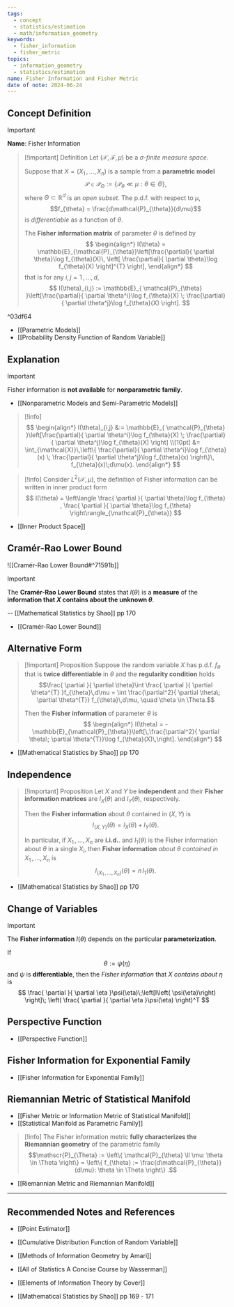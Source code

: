 ```yaml
---
tags:
  - concept
  - statistics/estimation
  - math/information_geometry
keywords:
  - fisher_information
  - fisher_metric
topics:
  - information_geometry
  - statistics/estimation
name: Fisher Information and Fisher Metric
date of note: 2024-06-24
---
```


## Concept Definition

>[!important]
>**Name**: Fisher Information

>[!important] Definition
>Let $(\mathcal{X}, \mathscr{F}, \mu)$ be a *$\sigma$-finite measure space.*
>
>Suppose that $X = (X_{1} \,{,}\ldots{,}\,X_{n})$ is a sample from a **parametric model** $$\mathcal{P} \in \mathscr{P}_{\Theta} := \left\{ \mathcal{P}_{\theta} \ll \mu: \theta \in \Theta \right\},$$ where $\Theta \subset \mathbb{R}^d$ is an *open subset*. The p.d.f. with respect to $\mu$, $$f_{\theta} = \frac{d\mathcal{P}_{\theta}}{d\mu}$$ is *differentiable* as a function of $\theta$. 
>
> The **Fisher information matrix** of parameter $\theta$ is defined by
>$$
>\begin{align*}
> I(\theta) =  \mathbb{E}_{\mathcal{P}_{\theta}}\left[\frac{\partial}{ \partial \theta}\log f_{\theta}(X)\, \left[ \frac{\partial}{ \partial \theta}\log f_{\theta}(X) \right]^{T}  \right],
>\end{align*}
>$$
>that is for any $i,j=1 \,{,}\ldots{,}\,d$,
>$$
> I(\theta)_{i,j} :=  \mathbb{E}_{ \mathcal{P}_{\theta} }\left[\frac{\partial}{ \partial \theta^i}\log f_{\theta}(X) \; \frac{\partial}{ \partial \theta^j}\log f_{\theta}(X)  \right].
>$$

^03df64


- [[Parametric Models]]
- [[Probability Density Function of Random Variable]]

## Explanation

>[!important]
>Fisher information is **not available** for **nonparametric family**.

- [[Nonparametric Models and Semi-Parametric Models]]

>[!info]
>$$
>\begin{align*}
> I(\theta)_{i,j} &:=  \mathbb{E}_{ \mathcal{P}_{\theta} }\left[\frac{\partial}{ \partial \theta^i}\log f_{\theta}(X) \; \frac{\partial}{ \partial \theta^j}\log f_{\theta}(X)  \right] \\[10pt]
> &= \int_{\mathcal{X}}\,\left\{ \frac{\partial}{ \partial \theta^i}\log f_{\theta}(x) \; \frac{\partial}{ \partial \theta^j}\log f_{\theta}(x) \right\}\, f_{\theta}(x)\;d\mu(x).
>\end{align*}
>$$

>[!info]
>Consider $L^2(\mathcal{X}, \mu)$, the definition of Fisher information can be written in inner product form
>$$
> I(\theta) = \left\langle \frac{ \partial  }{ \partial \theta}\log f_{\theta}  ,  \frac{ \partial  }{ \partial \theta}\log f_{\theta} \right\rangle_{\mathcal{P}_{\theta}}
>$$

- [[Inner Product Space]]

## Cramér-Rao Lower Bound

![[Cramér-Rao Lower Bound#^71591b]]


>[!important]
>The **Cramér-Rao Lower Bound** states that $I(\theta)$ is a **measure** of the **information that $X$ contains about the unknown $\theta$**.
>
>-- [[Mathematical Statistics by Shao]] pp 170

- [[Cramér-Rao Lower Bound]]


## Alternative Form

>[!important] Proposition
>Suppose the random variable $X$ has p.d.f. $f_{\theta}$ that is **twice differentiable** in $\theta$ and the **regularity condition** holds
>$$\frac{ \partial  }{ \partial \theta}\int \frac{ \partial  }{ \partial \theta^{T} }f_{\theta}\,d\mu = \int \frac{\partial^2}{ \partial \theta\; \partial \theta^{T}} f_{\theta}\,d\mu, \quad \theta \in \Theta.$$ 
>
>Then the **Fisher information**  of parameter $\theta$ is 
>$$
>\begin{align*}
> I(\theta) =  -\mathbb{E}_{\mathcal{P}_{\theta}}\left[\,\frac{\partial^2}{ \partial \theta\; \partial \theta^{T}}\log f_{\theta}(X)\,\right].
>\end{align*}
>$$

- [[Mathematical Statistics by Shao]] pp 170

## Independence

>[!important] Proposition
>Let $X$ and $Y$ be **independent** and their **Fisher information matrices** are $I_{X}(\theta)$ and $I_{Y}(\theta)$, respectively. 
>
>Then the **Fisher information** about $\theta$ contained in $(X,Y)$ is $$I_{(X,Y)}(\theta) = I_{X}(\theta) + I_{Y}(\theta).$$
>
>In particular, if $X_{1} \,{,}\ldots{,}\,X_{n}$ are **i.i.d.**. and $I_{1}(\theta)$ is the Fisher information about $\theta$ in a single $X_{i}$, then **Fisher information** *about* $\theta$ *contained in* $X_{1} \,{,}\ldots{,}\,X_{n}$ is $$I_{(X_{1} \,{,}\ldots{,}\,X_{n})}(\theta) = n\,I_{1}(\theta).$$

- [[Mathematical Statistics by Shao]] pp 170

## Change of Variables

>[!important] 
>The **Fisher information** $I(\theta)$ depends on the particular **parameterization**.
>
>If $$\theta := \psi(\eta)$$ and $\psi$ is **differentiable**, then the *Fisher information* that $X$ *contains about $\eta$* is
>$$
>\frac{ \partial  }{ \partial \eta }\psi(\eta)\;\left[I\left( \psi(\eta)\right)  \right]\; \left( \frac{ \partial  }{ \partial \eta }\psi(\eta) \right)^T
>$$

## Perspective Function

- [[Perspective Function]]


## Fisher Information for Exponential Family


- [[Fisher Information for Exponential Family]]


## Riemannian Metric of Statistical Manifold

- [[Fisher Metric or Information Metric of Statistical Manifold]]
- [[Statistical Manifold as Parametric Family]]


>[!info]
>The Fisher information metric **fully characterizes the Riemannian geometry** of the parametric family 
>$$\mathscr{P}_{\Theta} := \left\{ \mathcal{P}_{\theta} \ll \mu: \theta \in \Theta \right\} = \left\{ f_{\theta} := \frac{d\mathcal{P}_{\theta}}{d\mu}: \theta \in \Theta   \right\} .$$

- [[Riemannian Metric and Riemannian Manifold]]





-----------
##  Recommended Notes and References




- [[Point Estimator]]

- [[Cumulative Distribution Function of Random Variable]]



- [[Methods of Information Geometry by Amari]]
- [[All of Statistics A Concise Course by Wasserman]]
- [[Elements of Information Theory by Cover]]
- [[Mathematical Statistics by Shao]] pp 169 - 171
